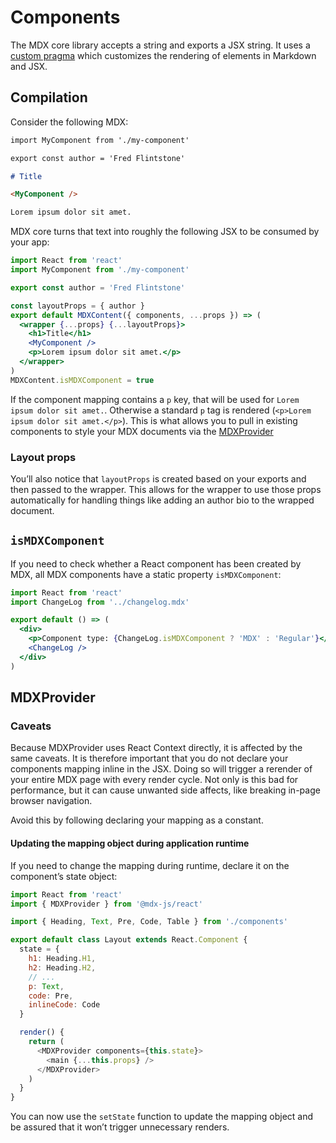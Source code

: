 # Components

The MDX core library accepts a string and exports a JSX string.
It uses a [custom pragma](/blog/custom-pragma) which customizes
the rendering of elements in Markdown and JSX.

## Compilation

Consider the following MDX:

```markdown
import MyComponent from './my-component'

export const author = 'Fred Flintstone'

# Title

<MyComponent />

Lorem ipsum dolor sit amet.
```

MDX core turns that text into roughly the following JSX to be consumed by your
app:

```jsx
import React from 'react'
import MyComponent from './my-component'

export const author = 'Fred Flintstone'

const layoutProps = { author }
export default MDXContent({ components, ...props }) => (
  <wrapper {...props} {...layoutProps}>
    <h1>Title</h1>
    <MyComponent />
    <p>Lorem ipsum dolor sit amet.</p>
  </wrapper>
)
MDXContent.isMDXComponent = true
```

If the component mapping contains a `p` key, that will be used for
`Lorem ipsum dolor sit amet.`.
Otherwise a standard `p` tag is rendered (`<p>Lorem ipsum dolor sit amet.</p>`).
This is what allows you to pull in existing components to style your MDX
documents via the [MDXProvider](#mdxprovider)

### Layout props

You’ll also notice that `layoutProps` is created based on your exports
and then passed to the wrapper.  This allows for the wrapper to use
those props automatically for handling things like adding an author
bio to the wrapped document.

## `isMDXComponent`

If you need to check whether a React component has been created by MDX,
all MDX components have a static property `isMDXComponent`:

```jsx
import React from 'react'
import ChangeLog from '../changelog.mdx'

export default () => (
  <div>
    <p>Component type: {ChangeLog.isMDXComponent ? 'MDX' : 'Regular'}</p>
    <ChangeLog />
  </div>
)
```

## MDXProvider

### Caveats

Because MDXProvider uses React Context directly, it is affected by
the same caveats.  It is therefore important that you do not declare
your components mapping inline in the JSX.  Doing so will trigger a rerender
of your entire MDX page with every render cycle.  Not only is this bad for
performance, but it can cause unwanted side affects, like breaking in-page
browser navigation.

Avoid this by following declaring your mapping as a constant.

#### Updating the mapping object during application runtime

If you need to change the mapping during runtime, declare it on the componentʼs state object:

```js
import React from 'react'
import { MDXProvider } from '@mdx-js/react'

import { Heading, Text, Pre, Code, Table } from './components'

export default class Layout extends React.Component {
  state = {
    h1: Heading.H1,
    h2: Heading.H2,
    // ...
    p: Text,
    code: Pre,
    inlineCode: Code
  }

  render() {
    return (
      <MDXProvider components={this.state}>
        <main {...this.props} />
      </MDXProvider>
    )
  }
}
```

You can now use the `setState` function to update the mapping object and be assured that it wonʼt trigger unnecessary renders.
